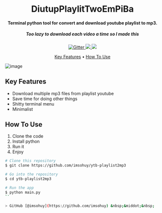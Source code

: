 
<h1 align="center">
  DiutupPlaylitTwoEmPiBa
  <br>
</h1>

<h4 align="center">Terminal python tool for convert and download youtube playlist to mp3.</h4>
<h5 align="center">Too lazy to download each video a time so I made this</h5>

<p align="center">
  <a href="https://badge.fury.io/js/electron-markdownify">
    <img src="https://badge.fury.io/js/electron-markdownify.svg"
         alt="Gitter">
  </a>
  <a href="https://saythanks.io/to/nguyenhuuhuy203@gmail.com">
      <img src="https://img.shields.io/badge/SayThanks.io-%E2%98%BC-1EAEDB.svg">
  </a>
  <a href="https://github.com/imsohuy">
    <img src="https://img.shields.io/badge/$-donate-ff69b4.svg?maxAge=2592000&amp;style=flat">
  </a>
</p>

<p align="center">
  <a href="#key-features">Key Features</a> •
  <a href="#how-to-use">How To Use</a>
</p>

![image](https://user-images.githubusercontent.com/38663450/211750147-5b397454-8ef3-47ae-b3a0-08e40f0bbb50.png)

## Key Features

* Download multiple mp3 files from playlist youtube
* Save time for doing other things
* Shitty terminal menu
* Minimalist

## How To Use

1. Clone the code
2. Install python
3. Run it
4. Enjoy

```bash
# Clone this repository
$ git clone https://github.com/imsohuy/ytb-playlist2mp3

# Go into the repository
$ cd ytb-playlist2mp3

# Run the app
$ python main.py
``

> GitHub [@imsohuy](https://github.com/imsohuy) &nbsp;&middot;&nbsp;

